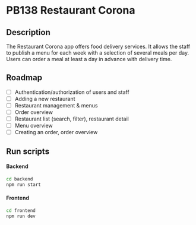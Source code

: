# PB138 Restaurant Corona

## Description
The Restaurant Corona app offers food delivery services. It allows the staff to publish a menu for each week with a selection of several meals per day. Users can order a meal at least a day in advance with delivery time.

## Roadmap
- [ ] Authentication/authorization of users and staff
- [ ] Adding a new restaurant
- [ ] Restaurant management & menus
- [ ] Order overview
- [ ] Restaurant list (search, filter), restaurant detail
- [ ] Menu overview
- [ ] Creating an order, order overview

## Run scripts

#### Backend
```bash
cd backend
npm run start
```

#### Frontend
```bash
cd frontend
npm run dev
```
